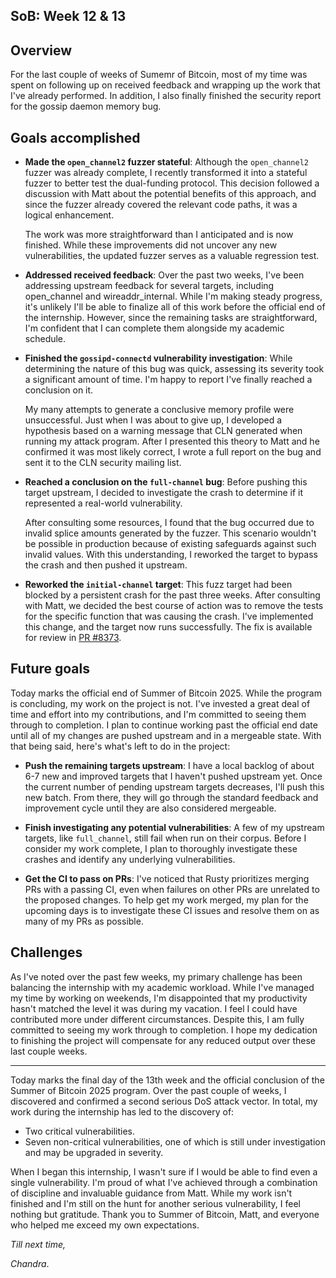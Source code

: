 ## SoB: Week 12 & 13

## Overview
For the last couple of weeks of Sumemr of Bitcoin, most of my time was spent on following up on received feedback and wrapping up the work that I've already performed. In addition, I also finally finished the security report for the gossip daemon memory bug.

## Goals accomplished
- **Made the `open_channel2` fuzzer stateful**: Although the `open_channel2` fuzzer was already complete, I recently transformed it into a stateful fuzzer to better test the dual-funding protocol. This decision followed a discussion with Matt about the potential benefits of this approach, and since the fuzzer already covered the relevant code paths, it was a logical enhancement.

  The work was more straightforward than I anticipated and is now finished. While these improvements did not uncover any new vulnerabilities, the updated fuzzer serves as a valuable regression test.

- **Addressed received feedback**: Over the past two weeks, I've been addressing upstream feedback for several targets, including open_channel and wireaddr_internal. While I'm making steady progress, it's unlikely I'll be able to finalize all of this work before the official end of the internship. However, since the remaining tasks are straightforward, I'm confident that I can complete them alongside my academic schedule.

- **Finished the `gossipd-connectd` vulnerability investigation**: While determining the nature of this bug was quick, assessing its severity took a significant amount of time. I'm happy to report I've finally reached a conclusion on it.

  My many attempts to generate a conclusive memory profile were unsuccessful. Just when I was about to give up, I developed a hypothesis based on a warning message that CLN generated when running my attack program. After I presented this theory to Matt and he confirmed it was most likely correct, I wrote a full report on the bug and sent it to the CLN security mailing list.

- **Reached a conclusion on the `full-channel` bug**: Before pushing this target upstream, I decided to investigate the crash to determine if it represented a real-world vulnerability.

  After consulting some resources, I found that the bug occurred due to invalid splice amounts generated by the fuzzer. This scenario wouldn't be possible in production because of existing safeguards against such invalid values. With this understanding, I reworked the target to bypass the crash and then pushed it upstream.

- **Reworked the `initial-channel` target**: This fuzz target had been blocked by a persistent crash for the past three weeks. After consulting with Matt, we decided the best course of action was to remove the tests for the specific function that was causing the crash. I've implemented this change, and the target now runs successfully. The fix is available for review in [PR #8373](https://github.com/ElementsProject/lightning/pull/8373).

## Future goals
Today marks the official end of Summer of Bitcoin 2025. While the program is concluding, my work on the project is not. I've invested a great deal of time and effort into my contributions, and I'm committed to seeing them through to completion. I plan to continue working past the official end date until all of my changes are pushed upstream and in a mergeable state. With that being said, here's what's left to do in the project:

- **Push the remaining targets upstream**: I have a local backlog of about 6-7 new and improved targets that I haven't pushed upstream yet. Once the current number of pending upstream targets decreases, I'll push this new batch. From there, they will go through the standard feedback and improvement cycle until they are also considered mergeable.

- **Finish investigating any potential vulnerabilities**: A few of my upstream targets, like `full_channel`, still fail when run on their corpus. Before I consider my work complete, I plan to thoroughly investigate these crashes and identify any underlying vulnerabilities.

- **Get the CI to pass on PRs**: I've noticed that Rusty prioritizes merging PRs with a passing CI, even when failures on other PRs are unrelated to the proposed changes. To help get my work merged, my plan for the upcoming days is to investigate these CI issues and resolve them on as many of my PRs as possible.

## Challenges
As I've noted over the past few weeks, my primary challenge has been balancing the internship with my academic workload. While I've managed my time by working on weekends, I'm disappointed that my productivity hasn't matched the level it was during my vacation. I feel I could have contributed more under different circumstances. Despite this, I am fully committed to seeing my work through to completion. I hope my dedication to finishing the project will compensate for any reduced output over these last couple weeks.

***
Today marks the final day of the 13th week and the official conclusion of the Summer of Bitcoin 2025 program. Over the past couple of weeks, I discovered and confirmed a second serious DoS attack vector. In total, my work during the internship has led to the discovery of:
- Two critical vulnerabilities.
- Seven non-critical vulnerabilities, one of which is still under investigation and may be upgraded in severity.

When I began this internship, I wasn't sure if I would be able to find even a single vulnerability. I'm proud of what I've achieved through a combination of discipline and invaluable guidance from Matt. While my work isn't finished and I'm still on the hunt for another serious vulnerability, I feel nothing but gratitude. Thank you to Summer of Bitcoin, Matt, and everyone who helped me exceed my own expectations.

_Till next time,_

_Chandra_.
